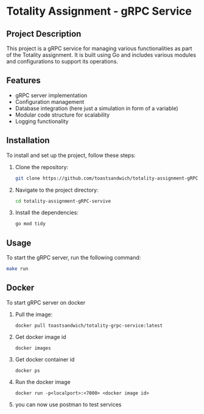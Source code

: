# Totality Assignment - gRPC Service

## Project Description

This project is a gRPC service for managing various functionalities as part of the Totality assignment. It is built using Go and includes various modules and configurations to support its operations.

## Features

- gRPC server implementation
- Configuration management
- Database integration (here just a simulation in form of a variable)
- Modular code structure for scalability
- Logging functionality

## Installation

To install and set up the project, follow these steps:

1. Clone the repository:
    ```sh
    git clone https://github.com/toastsandwich/totality-assignment-gRPC-service/
    ```

2. Navigate to the project directory:
    ```sh
    cd totality-assignment-gRPC-servive
    ```

3. Install the dependencies:
    ```sh
    go mod tidy
    ```

## Usage

To start the gRPC server, run the following command:

```sh
make run
```

## Docker
To start gRPC server on docker

1. Pull the image:
    ```docker
    docker pull toastsandwich/totality-grpc-service:latest
    ```

2. Get docker image id
    ```docker
    docker images
    ```

3. Get docker container id
    ```docker
    docker ps
    ```

4. Run the docker image
    ```docker
    docker run -p<localport>:<7000> <docker image id>
    ```
5. you can now use postman to test services
